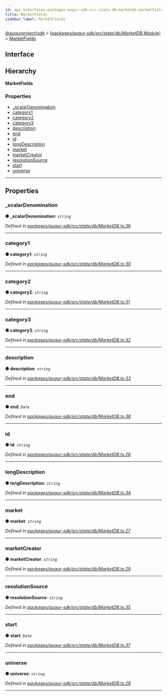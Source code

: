 ```yaml
---
id: api-interfaces-packages-augur-sdk-src-state-db-marketdb-marketfields
title: MarketFields
sidebar_label: MarketFields
---
```


[@augurproject/sdk](api-readme.md) > [[packages/augur-sdk/src/state/db/MarketDB Module]](api-modules-packages-augur-sdk-src-state-db-marketdb-module.md) > [MarketFields](api-interfaces-packages-augur-sdk-src-state-db-marketdb-marketfields.md)

## Interface

## Hierarchy

**MarketFields**

### Properties

* [_scalarDenomination](api-interfaces-packages-augur-sdk-src-state-db-marketdb-marketfields.md#_scalardenomination)
* [category1](api-interfaces-packages-augur-sdk-src-state-db-marketdb-marketfields.md#category1)
* [category2](api-interfaces-packages-augur-sdk-src-state-db-marketdb-marketfields.md#category2)
* [category3](api-interfaces-packages-augur-sdk-src-state-db-marketdb-marketfields.md#category3)
* [description](api-interfaces-packages-augur-sdk-src-state-db-marketdb-marketfields.md#description)
* [end](api-interfaces-packages-augur-sdk-src-state-db-marketdb-marketfields.md#end)
* [id](api-interfaces-packages-augur-sdk-src-state-db-marketdb-marketfields.md#id)
* [longDescription](api-interfaces-packages-augur-sdk-src-state-db-marketdb-marketfields.md#longdescription)
* [market](api-interfaces-packages-augur-sdk-src-state-db-marketdb-marketfields.md#market)
* [marketCreator](api-interfaces-packages-augur-sdk-src-state-db-marketdb-marketfields.md#marketcreator)
* [resolutionSource](api-interfaces-packages-augur-sdk-src-state-db-marketdb-marketfields.md#resolutionsource)
* [start](api-interfaces-packages-augur-sdk-src-state-db-marketdb-marketfields.md#start)
* [universe](api-interfaces-packages-augur-sdk-src-state-db-marketdb-marketfields.md#universe)

---

## Properties

<a id="_scalardenomination"></a>

###  _scalarDenomination

**● _scalarDenomination**: *`string`*

*Defined in [packages/augur-sdk/src/state/db/MarketDB.ts:36](https://github.com/AugurProject/augur/blob/0ea8996003/packages/augur-sdk/src/state/db/MarketDB.ts#L36)*

___
<a id="category1"></a>

###  category1

**● category1**: *`string`*

*Defined in [packages/augur-sdk/src/state/db/MarketDB.ts:30](https://github.com/AugurProject/augur/blob/0ea8996003/packages/augur-sdk/src/state/db/MarketDB.ts#L30)*

___
<a id="category2"></a>

###  category2

**● category2**: *`string`*

*Defined in [packages/augur-sdk/src/state/db/MarketDB.ts:31](https://github.com/AugurProject/augur/blob/0ea8996003/packages/augur-sdk/src/state/db/MarketDB.ts#L31)*

___
<a id="category3"></a>

###  category3

**● category3**: *`string`*

*Defined in [packages/augur-sdk/src/state/db/MarketDB.ts:32](https://github.com/AugurProject/augur/blob/0ea8996003/packages/augur-sdk/src/state/db/MarketDB.ts#L32)*

___
<a id="description"></a>

###  description

**● description**: *`string`*

*Defined in [packages/augur-sdk/src/state/db/MarketDB.ts:33](https://github.com/AugurProject/augur/blob/0ea8996003/packages/augur-sdk/src/state/db/MarketDB.ts#L33)*

___
<a id="end"></a>

###  end

**● end**: *`Date`*

*Defined in [packages/augur-sdk/src/state/db/MarketDB.ts:38](https://github.com/AugurProject/augur/blob/0ea8996003/packages/augur-sdk/src/state/db/MarketDB.ts#L38)*

___
<a id="id"></a>

###  id

**● id**: *`string`*

*Defined in [packages/augur-sdk/src/state/db/MarketDB.ts:26](https://github.com/AugurProject/augur/blob/0ea8996003/packages/augur-sdk/src/state/db/MarketDB.ts#L26)*

___
<a id="longdescription"></a>

###  longDescription

**● longDescription**: *`string`*

*Defined in [packages/augur-sdk/src/state/db/MarketDB.ts:34](https://github.com/AugurProject/augur/blob/0ea8996003/packages/augur-sdk/src/state/db/MarketDB.ts#L34)*

___
<a id="market"></a>

###  market

**● market**: *`string`*

*Defined in [packages/augur-sdk/src/state/db/MarketDB.ts:27](https://github.com/AugurProject/augur/blob/0ea8996003/packages/augur-sdk/src/state/db/MarketDB.ts#L27)*

___
<a id="marketcreator"></a>

###  marketCreator

**● marketCreator**: *`string`*

*Defined in [packages/augur-sdk/src/state/db/MarketDB.ts:29](https://github.com/AugurProject/augur/blob/0ea8996003/packages/augur-sdk/src/state/db/MarketDB.ts#L29)*

___
<a id="resolutionsource"></a>

###  resolutionSource

**● resolutionSource**: *`string`*

*Defined in [packages/augur-sdk/src/state/db/MarketDB.ts:35](https://github.com/AugurProject/augur/blob/0ea8996003/packages/augur-sdk/src/state/db/MarketDB.ts#L35)*

___
<a id="start"></a>

###  start

**● start**: *`Date`*

*Defined in [packages/augur-sdk/src/state/db/MarketDB.ts:37](https://github.com/AugurProject/augur/blob/0ea8996003/packages/augur-sdk/src/state/db/MarketDB.ts#L37)*

___
<a id="universe"></a>

###  universe

**● universe**: *`string`*

*Defined in [packages/augur-sdk/src/state/db/MarketDB.ts:28](https://github.com/AugurProject/augur/blob/0ea8996003/packages/augur-sdk/src/state/db/MarketDB.ts#L28)*

___

